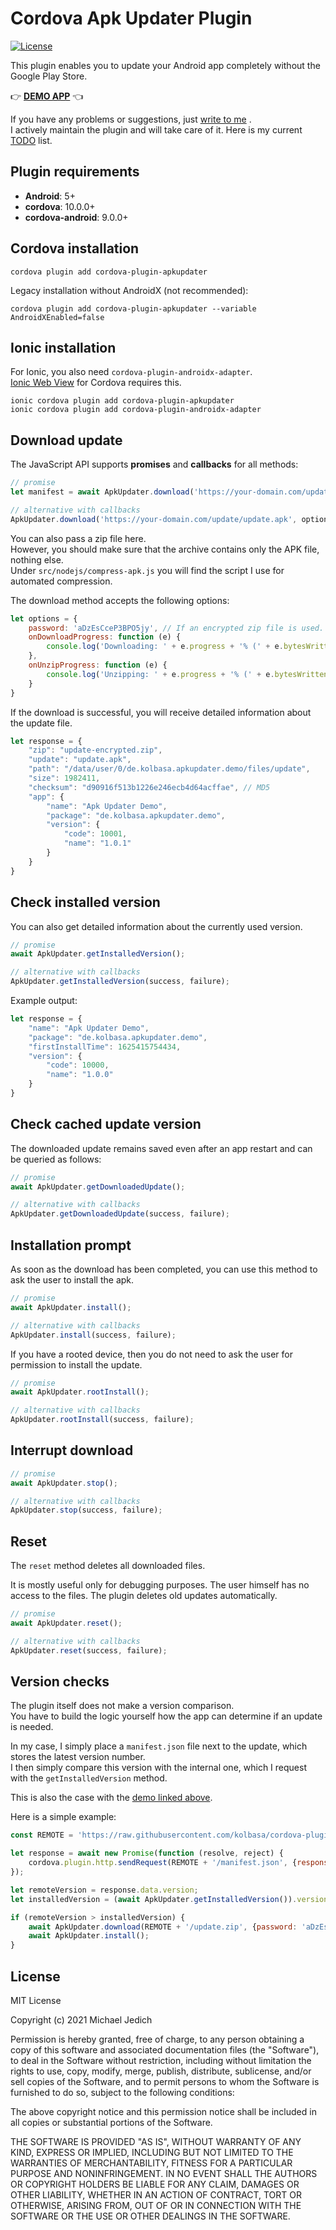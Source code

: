 # Cordova Apk Updater Plugin

[![License](https://img.shields.io/badge/license-MIT-blue.svg)](https://github.com/kolbasa/cordova-plugin-apkupdater/blob/master/LICENSE)

This plugin enables you to update your Android app completely without the Google Play Store.

&#128073; **[DEMO APP](https://github.com/kolbasa/cordova-plugin-apkupdater-demo)** &#128072;

If you have any problems or suggestions, just [write to me](https://github.com/kolbasa/cordova-plugin-apkupdater/issues)
.  
I actively maintain the plugin and will take care of it. Here is my current [TODO](https://github.com/kolbasa/cordova-plugin-apkupdater/projects/9) list.

## Plugin requirements

* **Android**: 5+
* **cordova**: 10.0.0+
* **cordova-android**: 9.0.0+

## Cordova installation

    cordova plugin add cordova-plugin-apkupdater

Legacy installation without AndroidX (not recommended):

    cordova plugin add cordova-plugin-apkupdater --variable AndroidXEnabled=false

## Ionic installation

For Ionic, you also need `cordova-plugin-androidx-adapter`.  
[Ionic Web View](https://github.com/ionic-team/cordova-plugin-ionic-webview) for Cordova requires this.

    ionic cordova plugin add cordova-plugin-apkupdater
    ionic cordova plugin add cordova-plugin-androidx-adapter

## Download update

The JavaScript API supports **promises** and **callbacks** for all methods:

```js
// promise
let manifest = await ApkUpdater.download('https://your-domain.com/update/update.apk', options);

// alternative with callbacks
ApkUpdater.download('https://your-domain.com/update/update.apk', options, success, failure);
```

You can also pass a zip file here.  
However, you should make sure that the archive contains only the APK file, nothing else.  
Under `src/nodejs/compress-apk.js` you will find the script I use for automated compression.

The download method accepts the following options:

```js
let options = {
    password: 'aDzEsCceP3BPO5jy', // If an encrypted zip file is used.
    onDownloadProgress: function (e) {
        console.log('Downloading: ' + e.progress + '% (' + e.bytesWritten + '/' + e.bytes + ')');
    },
    onUnzipProgress: function (e) {
        console.log('Unzipping: ' + e.progress + '% (' + e.bytesWritten + '/' + e.bytes + ')');
    }
}
```

If the download is successful, you will receive detailed information about the update file.

```js
let response = {
    "zip": "update-encrypted.zip",
    "update": "update.apk",
    "path": "/data/user/0/de.kolbasa.apkupdater.demo/files/update",
    "size": 1982411,
    "checksum": "d90916f513b1226e246ecb4d64acffae", // MD5
    "app": {
        "name": "Apk Updater Demo",
        "package": "de.kolbasa.apkupdater.demo",
        "version": {
            "code": 10001,
            "name": "1.0.1"
        }
    }
}
```

## Check installed version

You can also get detailed information about the currently used version.

```js
// promise
await ApkUpdater.getInstalledVersion();

// alternative with callbacks
ApkUpdater.getInstalledVersion(success, failure);
```

Example output:

```js
let response = {
    "name": "Apk Updater Demo",
    "package": "de.kolbasa.apkupdater.demo",
    "firstInstallTime": 1625415754434,
    "version": {
        "code": 10000,
        "name": "1.0.0"
    }
}
```

## Check cached update version

The downloaded update remains saved even after an app restart and can be queried as follows:

```js
// promise
await ApkUpdater.getDownloadedUpdate();

// alternative with callbacks
ApkUpdater.getDownloadedUpdate(success, failure);
```

## Installation prompt

As soon as the download has been completed, you can use this method to ask the user to install the apk.

```js
// promise
await ApkUpdater.install();

// alternative with callbacks
ApkUpdater.install(success, failure);
```

If you have a rooted device, then you do not need to ask the user for permission to install the update.

```js
// promise
await ApkUpdater.rootInstall();

// alternative with callbacks
ApkUpdater.rootInstall(success, failure);
```

## Interrupt download

```js
// promise
await ApkUpdater.stop();

// alternative with callbacks
ApkUpdater.stop(success, failure);
```

## Reset

The `reset` method deletes all downloaded files.

It is mostly useful only for debugging purposes. The user himself has no access to the files. The plugin deletes old
updates automatically.

```js
// promise
await ApkUpdater.reset();

// alternative with callbacks
ApkUpdater.reset(success, failure);
```

## Version checks

The plugin itself does not make a version comparison.  
You have to build the logic yourself how the app can determine if an update is needed.

In my case, I simply place a `manifest.json` file next to the update, which stores the latest version number.  
I then simply compare this version with the internal one, which I request with the `getInstalledVersion` method.

This is also the case with
the [demo linked above](https://github.com/kolbasa/cordova-plugin-apkupdater-demo/tree/master/update).

Here is a simple example:
```js
const REMOTE = 'https://raw.githubusercontent.com/kolbasa/cordova-plugin-apkupdater-demo/master/update';

let response = await new Promise(function (resolve, reject) {
    cordova.plugin.http.sendRequest(REMOTE + '/manifest.json', {responseType: 'json', method: 'get'}, resolve, reject);
});

let remoteVersion = response.data.version;
let installedVersion = (await ApkUpdater.getInstalledVersion()).version.name;

if (remoteVersion > installedVersion) {
    await ApkUpdater.download(REMOTE + '/update.zip', {password: 'aDzEsCceP3BPO5jy', onDownloadProgress: console.log});
    await ApkUpdater.install();
}
```

## License

MIT License

Copyright (c) 2021 Michael Jedich

Permission is hereby granted, free of charge, to any person obtaining a copy of this software and associated
documentation files (the "Software"), to deal in the Software without restriction, including without limitation the
rights to use, copy, modify, merge, publish, distribute, sublicense, and/or sell copies of the Software, and to permit
persons to whom the Software is furnished to do so, subject to the following conditions:

The above copyright notice and this permission notice shall be included in all copies or substantial portions of the
Software.

THE SOFTWARE IS PROVIDED "AS IS", WITHOUT WARRANTY OF ANY KIND, EXPRESS OR IMPLIED, INCLUDING BUT NOT LIMITED TO THE
WARRANTIES OF MERCHANTABILITY, FITNESS FOR A PARTICULAR PURPOSE AND NONINFRINGEMENT. IN NO EVENT SHALL THE AUTHORS OR
COPYRIGHT HOLDERS BE LIABLE FOR ANY CLAIM, DAMAGES OR OTHER LIABILITY, WHETHER IN AN ACTION OF CONTRACT, TORT OR
OTHERWISE, ARISING FROM, OUT OF OR IN CONNECTION WITH THE SOFTWARE OR THE USE OR OTHER DEALINGS IN THE SOFTWARE.
